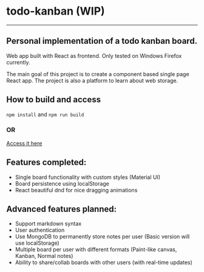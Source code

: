 # todo-kanban (WIP)

---

## Personal implementation of a todo kanban board.

Web app built with React as frontend. Only tested on Windows Firefox currently.

The main goal of this project is to create a component based single page React app. The project is also a platform to learn about web storage.

## How to build and access
`npm install` and `npm run build`
 ### OR
[Access it here](https://github.com/dylanpjx/todo-kanban)

## Features completed:
- Single board functionality with custom styles (Material UI)
- Board persistence using localStorage
- React beautiful dnd for nice dragging animations

## Advanced features planned:
- Support markdown syntax
- User authentication
- Use MongoDB to permanently store notes per user (Basic version will use localStorage)
- Multiple board per user with different formats (Paint-like canvas, Kanban, Normal notes)
- Ability to share/collab boards with other users (with real-time updates)
